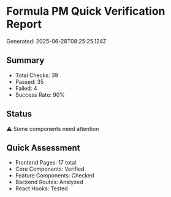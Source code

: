 # Formula PM Quick Verification Report

Generated: 2025-06-28T08:25:25.124Z

## Summary
- Total Checks: 39
- Passed: 35
- Failed: 4
- Success Rate: 90%

## Status
⚠️ Some components need attention

## Quick Assessment
- Frontend Pages: 17 total
- Core Components: Verified
- Feature Components: Checked
- Backend Routes: Analyzed
- React Hooks: Tested
